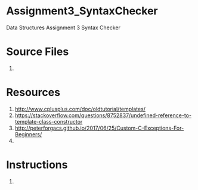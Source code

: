 # Assignment3_SyntaxChecker
Data Structures Assignment 3 Syntax Checker

# Source Files
1. 

# Resources
1. http://www.cplusplus.com/doc/oldtutorial/templates/
2. https://stackoverflow.com/questions/8752837/undefined-reference-to-template-class-constructor
3. http://peterforgacs.github.io/2017/06/25/Custom-C-Exceptions-For-Beginners/
4. 

# Instructions
1. 